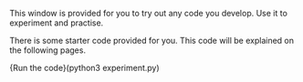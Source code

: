 This window is provided for you to try out any code you develop. Use it to experiment and practise.

There is some starter code provided for you. This code will be explained on the following pages.

{Run the code}(python3 experiment.py) 


